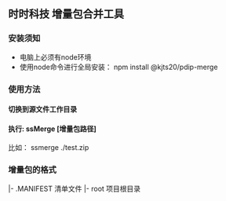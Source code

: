 ## 时时科技 增量包合并工具
### 安装须知
- 电脑上必须有node环境
- 使用node命令进行全局安装： npm install @kjts20/pdip-merge

### 使用方法
#### 切换到源文件工作目录
#### 执行: ssMerge [增量包路径]
比如： ssmerge ./test.zip

### 增量包的格式
|- .MANIFEST  清单文件
|- root       项目根目录
